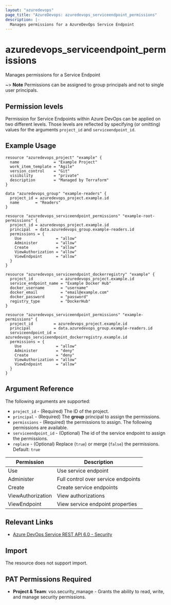 ```yaml
---
layout: "azuredevops"
page_title: "AzureDevops: azuredevops_serviceendpoint_permissions"
description: |-
  Manages permissions for a AzureDevOps Service Endpoint
---
```


# azuredevops_serviceendpoint_permissions

Manages permissions for a Service Endpoint

~> **Note** Permissions can be assigned to group principals and not to single user principals.

## Permission levels

Permission for Service Endpoints within Azure DevOps can be applied on two different levels.
Those levels are reflected by specifying (or omitting) values for the arguments `project_id` and `serviceendpoint_id`.

## Example Usage

```hcl
resource "azuredevops_project" "example" {
  name               = "Example Project"
  work_item_template = "Agile"
  version_control    = "Git"
  visibility         = "private"
  description        = "Managed by Terraform"
}

data "azuredevops_group" "example-readers" {
  project_id = azuredevops_project.example.id
  name       = "Readers"
}

resource "azuredevops_serviceendpoint_permissions" "example-root-permissions" {
  project_id = azuredevops_project.example.id
  principal  = data.azuredevops_group.example-readers.id
  permissions = {
    Use               = "allow"
    Administer        = "allow"
    Create            = "allow"
    ViewAuthorization = "allow"
    ViewEndpoint      = "allow"
  }
}

resource "azuredevops_serviceendpoint_dockerregistry" "example" {
  project_id            = azuredevops_project.example.id
  service_endpoint_name = "Example Docker Hub"
  docker_username       = "username"
  docker_email          = "email@example.com"
  docker_password       = "password"
  registry_type         = "DockerHub"
}

resource "azuredevops_serviceendpoint_permissions" "example-permissions" {
  project_id         = azuredevops_project.example.id
  principal          = data.azuredevops_group.example-readers.id
  serviceendpoint_id = azuredevops_serviceendpoint_dockerregistry.example.id
  permissions = {
    Use               = "allow"
    Administer        = "deny"
    Create            = "deny"
    ViewAuthorization = "allow"
    ViewEndpoint      = "allow"
  }
}
```

## Argument Reference

The following arguments are supported:

* `project_id` - (Required) The ID of the project.
* `principal` - (Required) The **group** principal to assign the permissions.
* `permissions` - (Required) the permissions to assign. The following permissions are available.
* `serviceendpoint_id` - (Optional) The id of the service endpoint to assign the permissions.
* `replace` - (Optional) Replace (`true`) or merge (`false`) the permissions. Default: `true`

| Permission        | Description                         |
| ----------------- | ----------------------------------- |
| Use               | Use service endpoint                |
| Administer        | Full control over service endpoints |
| Create            | Create service endpoints            |
| ViewAuthorization | View authorizations                 |
| ViewEndpoint      | View service endpoint properties    |

## Relevant Links

* [Azure DevOps Service REST API 6.0 - Security](https://docs.microsoft.com/en-us/rest/api/azure/devops/security/?view=azure-devops-rest-6.0)

## Import

The resource does not support import.

## PAT Permissions Required

- **Project & Team**: vso.security_manage - Grants the ability to read, write, and manage security permissions.
